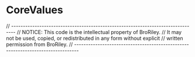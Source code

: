 # CoreValues
// --------------------------------------------------------------------------------
// NOTICE: This code is the intellectual property of BroRiley. 
// It may not be used, copied, or redistributed in any form without explicit 
// written permission from BroRiley.
// --------------------------------------------------------------------------------
